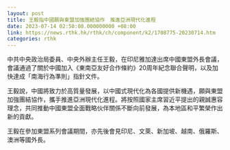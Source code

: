 ```yaml
---
layout: post
title: 王毅指中國願與東盟加強團結協作　推進亞洲現代化進程
date: 2023-07-14 02:50:08.000000000 +08:00
link: https://news.rthk.hk/rthk/ch/component/k2/1708775-20230714.htm
categories: rthk
---
```


中共中央政治局委員、中央外辦主任王毅，在印尼雅加達出席中國東盟外長會議，會議通過了關於中國加入《東南亞友好合作條約》20周年紀念聯合聲明，以及加快達成「南海行為準則」指針文件。

王毅說，中國將致力於高質量發展，以中國式現代化為各國提供新機遇，願與東盟加強團結協作，攜手推進亞洲現代化進程。將按照國家主席習近平提出的親誠惠容理念，共同推動中國東盟全面戰略伙伴關係不斷向前發展，為本地區和平繁榮作出新的貢獻。

王毅在參加東盟系列會議期間，亦先後會見印尼、文萊、新加坡、越南、俄羅斯、澳洲等國外長。
